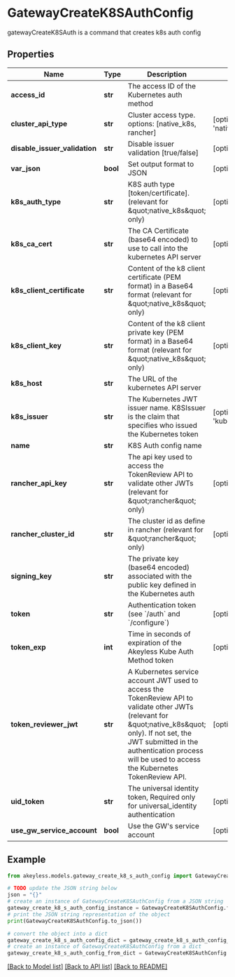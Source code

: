 # GatewayCreateK8SAuthConfig

gatewayCreateK8SAuth is a command that creates k8s auth config

## Properties

Name | Type | Description | Notes
------------ | ------------- | ------------- | -------------
**access_id** | **str** | The access ID of the Kubernetes auth method | 
**cluster_api_type** | **str** | Cluster access type. options: [native_k8s, rancher] | [optional] [default to 'native_k8s']
**disable_issuer_validation** | **str** | Disable issuer validation [true/false] | [optional] 
**var_json** | **bool** | Set output format to JSON | [optional] [default to False]
**k8s_auth_type** | **str** | K8S auth type [token/certificate]. (relevant for \&quot;native_k8s\&quot; only) | [optional] [default to 'token']
**k8s_ca_cert** | **str** | The CA Certificate (base64 encoded) to use to call into the kubernetes API server | [optional] 
**k8s_client_certificate** | **str** | Content of the k8 client certificate (PEM format) in a Base64 format (relevant for \&quot;native_k8s\&quot; only) | [optional] 
**k8s_client_key** | **str** | Content of the k8 client private key (PEM format) in a Base64 format (relevant for \&quot;native_k8s\&quot; only) | [optional] 
**k8s_host** | **str** | The URL of the kubernetes API server | 
**k8s_issuer** | **str** | The Kubernetes JWT issuer name. K8SIssuer is the claim that specifies who issued the Kubernetes token | [optional] [default to 'kubernetes/serviceaccount']
**name** | **str** | K8S Auth config name | 
**rancher_api_key** | **str** | The api key used to access the TokenReview API to validate other JWTs (relevant for \&quot;rancher\&quot; only) | [optional] 
**rancher_cluster_id** | **str** | The cluster id as define in rancher (relevant for \&quot;rancher\&quot; only) | [optional] 
**signing_key** | **str** | The private key (base64 encoded) associated with the public key defined in the Kubernetes auth | 
**token** | **str** | Authentication token (see &#x60;/auth&#x60; and &#x60;/configure&#x60;) | [optional] 
**token_exp** | **int** | Time in seconds of expiration of the Akeyless Kube Auth Method token | [optional] [default to 300]
**token_reviewer_jwt** | **str** | A Kubernetes service account JWT used to access the TokenReview API to validate other JWTs (relevant for \&quot;native_k8s\&quot; only). If not set, the JWT submitted in the authentication process will be used to access the Kubernetes TokenReview API. | [optional] 
**uid_token** | **str** | The universal identity token, Required only for universal_identity authentication | [optional] 
**use_gw_service_account** | **bool** | Use the GW&#39;s service account | [optional] 

## Example

```python
from akeyless.models.gateway_create_k8_s_auth_config import GatewayCreateK8SAuthConfig

# TODO update the JSON string below
json = "{}"
# create an instance of GatewayCreateK8SAuthConfig from a JSON string
gateway_create_k8_s_auth_config_instance = GatewayCreateK8SAuthConfig.from_json(json)
# print the JSON string representation of the object
print(GatewayCreateK8SAuthConfig.to_json())

# convert the object into a dict
gateway_create_k8_s_auth_config_dict = gateway_create_k8_s_auth_config_instance.to_dict()
# create an instance of GatewayCreateK8SAuthConfig from a dict
gateway_create_k8_s_auth_config_from_dict = GatewayCreateK8SAuthConfig.from_dict(gateway_create_k8_s_auth_config_dict)
```
[[Back to Model list]](../README.md#documentation-for-models) [[Back to API list]](../README.md#documentation-for-api-endpoints) [[Back to README]](../README.md)


